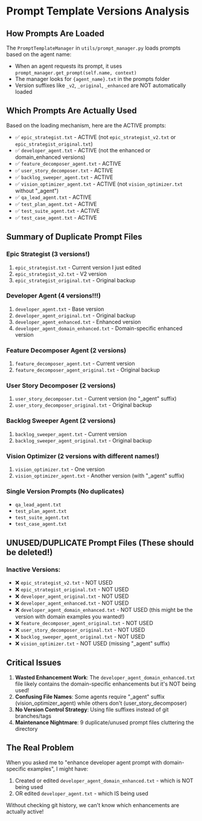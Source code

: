 # Prompt Template Versions Analysis

## How Prompts Are Loaded

The `PromptTemplateManager` in `utils/prompt_manager.py` loads prompts based on the agent name:
- When an agent requests its prompt, it uses `prompt_manager.get_prompt(self.name, context)`
- The manager looks for `{agent_name}.txt` in the prompts folder
- Version suffixes like `_v2`, `_original`, `_enhanced` are NOT automatically loaded

## Which Prompts Are Actually Used

Based on the loading mechanism, here are the ACTIVE prompts:
- ✅ `epic_strategist.txt` - ACTIVE (not `epic_strategist_v2.txt` or `epic_strategist_original.txt`)
- ✅ `developer_agent.txt` - ACTIVE (not the enhanced or domain_enhanced versions)
- ✅ `feature_decomposer_agent.txt` - ACTIVE
- ✅ `user_story_decomposer.txt` - ACTIVE
- ✅ `backlog_sweeper_agent.txt` - ACTIVE
- ✅ `vision_optimizer_agent.txt` - ACTIVE (not `vision_optimizer.txt` without "_agent")
- ✅ `qa_lead_agent.txt` - ACTIVE
- ✅ `test_plan_agent.txt` - ACTIVE
- ✅ `test_suite_agent.txt` - ACTIVE
- ✅ `test_case_agent.txt` - ACTIVE

## Summary of Duplicate Prompt Files

### Epic Strategist (3 versions!)
1. `epic_strategist.txt` - Current version I just edited
2. `epic_strategist_v2.txt` - V2 version
3. `epic_strategist_original.txt` - Original backup

### Developer Agent (4 versions!!!)
1. `developer_agent.txt` - Base version
2. `developer_agent_original.txt` - Original backup
3. `developer_agent_enhanced.txt` - Enhanced version
4. `developer_agent_domain_enhanced.txt` - Domain-specific enhanced version

### Feature Decomposer Agent (2 versions)
1. `feature_decomposer_agent.txt` - Current version
2. `feature_decomposer_agent_original.txt` - Original backup

### User Story Decomposer (2 versions)
1. `user_story_decomposer.txt` - Current version (no "_agent" suffix)
2. `user_story_decomposer_original.txt` - Original backup

### Backlog Sweeper Agent (2 versions)
1. `backlog_sweeper_agent.txt` - Current version
2. `backlog_sweeper_agent_original.txt` - Original backup

### Vision Optimizer (2 versions with different names!)
1. `vision_optimizer.txt` - One version
2. `vision_optimizer_agent.txt` - Another version (with "_agent" suffix)

### Single Version Prompts (No duplicates)
- `qa_lead_agent.txt`
- `test_plan_agent.txt`
- `test_suite_agent.txt`
- `test_case_agent.txt`

## UNUSED/DUPLICATE Prompt Files (These should be deleted!)

### Inactive Versions:
- ❌ `epic_strategist_v2.txt` - NOT USED
- ❌ `epic_strategist_original.txt` - NOT USED  
- ❌ `developer_agent_original.txt` - NOT USED
- ❌ `developer_agent_enhanced.txt` - NOT USED
- ❌ `developer_agent_domain_enhanced.txt` - NOT USED (this might be the version with domain examples you wanted!)
- ❌ `feature_decomposer_agent_original.txt` - NOT USED
- ❌ `user_story_decomposer_original.txt` - NOT USED
- ❌ `backlog_sweeper_agent_original.txt` - NOT USED
- ❌ `vision_optimizer.txt` - NOT USED (missing "_agent" suffix)

## Critical Issues

1. **Wasted Enhancement Work**: The `developer_agent_domain_enhanced.txt` file likely contains the domain-specific enhancements but it's NOT being used!
2. **Confusing File Names**: Some agents require "_agent" suffix (vision_optimizer_agent) while others don't (user_story_decomposer)
3. **No Version Control Strategy**: Using file suffixes instead of git branches/tags
4. **Maintenance Nightmare**: 9 duplicate/unused prompt files cluttering the directory

## The Real Problem

When you asked me to "enhance developer agent prompt with domain-specific examples", I might have:
1. Created or edited `developer_agent_domain_enhanced.txt` - which is NOT being used
2. OR edited `developer_agent.txt` - which IS being used

Without checking git history, we can't know which enhancements are actually active!
